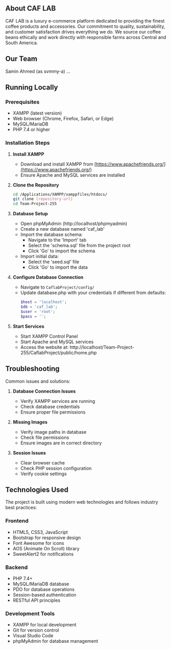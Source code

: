 ## About CAF LAB

CAF LAB is a luxury e-commerce platform dedicated to providing the finest coffee products and accessories. Our commitment to quality, sustainability, and customer satisfaction drives everything we do. We source our coffee beans ethically and work directly with responsible farms across Central and South America.

## Our Team
Samin Ahmed (as svmmy-a)
...

## Running Locally

### Prerequisites

- XAMPP (latest version)
- Web browser (Chrome, Firefox, Safari, or Edge)
- MySQL/MariaDB
- PHP 7.4 or higher

### Installation Steps

1. **Install XAMPP**
   - Download and install XAMPP from [https://www.apachefriends.org/](https://www.apachefriends.org/)
   - Ensure Apache and MySQL services are installed

2. **Clone the Repository**
   ```bash
   cd /Applications/XAMPP/xamppfiles/htdocs/
   git clone [repository-url]
   cd Team-Project-255
   ```

3. **Database Setup**
   - Open phpMyAdmin (http://localhost/phpmyadmin)
   - Create a new database named 'caf_lab'
   - Import the database schema:
     - Navigate to the 'Import' tab
     - Select the 'schema.sql' file from the project root
     - Click 'Go' to import the schema
   - Import initial data:
     - Select the 'seed.sql' file
     - Click 'Go' to import the data

4. **Configure Database Connection**
   - Navigate to `CaflabProject/config/`
   - Update database.php with your credentials if different from defaults:
     ```php
     $host = 'localhost';
     $db = 'caf_lab';
     $user = 'root';
     $pass = '';
     ```

5. **Start Services**
   - Start XAMPP Control Panel
   - Start Apache and MySQL services
   - Access the website at: http://localhost/Team-Project-255/CaflabProject/public/home.php


## Troubleshooting

Common issues and solutions:

1. **Database Connection Issues**
   - Verify XAMPP services are running
   - Check database credentials
   - Ensure proper file permissions

2. **Missing Images**
   - Verify image paths in database
   - Check file permissions
   - Ensure images are in correct directory

3. **Session Issues**
   - Clear browser cache
   - Check PHP session configuration
   - Verify cookie settings


## Technologies Used

The project is built using modern web technologies and follows industry best practices:

### Frontend
- HTML5, CSS3, JavaScript
- Bootstrap for responsive design
- Font Awesome for icons
- AOS (Animate On Scroll) library
- SweetAlert2 for notifications

### Backend
- PHP 7.4+
- MySQL/MariaDB database
- PDO for database operations
- Session-based authentication
- RESTful API principles

### Development Tools
- XAMPP for local development
- Git for version control
- Visual Studio Code
- phpMyAdmin for database management


